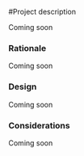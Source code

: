 
#Project description

Coming soon

### Rationale

Coming soon

### Design

Coming soon

### Considerations

Coming soon
